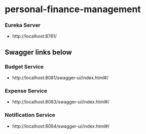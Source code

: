 # personal-finance-management


### Eureka Server

- http://localhost:8761/


## Swagger links below

### Budget Service

- http://localhost:8081/swagger-ui/index.html#/


### Expense Service

- http://localhost:8083/swagger-ui/index.html#/

### Notification Service

- http://localhost:8084/swagger-ui/index.html#/

